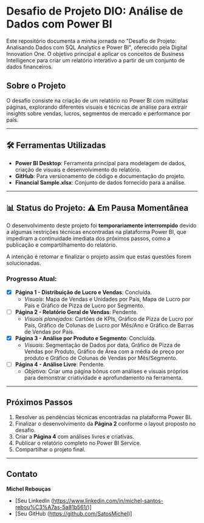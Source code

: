 # Desafio de Projeto DIO: Análise de Dados com Power BI

Este repositório documenta a minha jornada no "Desafio de Projeto: Analisando Dados com SQL Analytics e Power BI", oferecido pela Digital Innovation One. O objetivo principal é aplicar os conceitos de Business Intelligence para criar um relatório interativo a partir de um conjunto de dados financeiros.

##  Sobre o Projeto

O desafio consiste na criação de um relatório no Power BI com múltiplas páginas, explorando diferentes visuais e técnicas de análise para extrair insights sobre vendas, lucros, segmentos de mercado e performance por país.

---

## 🛠️ Ferramentas Utilizadas

* **Power BI Desktop**: Ferramenta principal para modelagem de dados, criação de visuais e desenvolvimento do relatório.
* **GitHub**: Para versionamento de código e documentação do projeto.
* **Financial Sample.xlsx**: Conjunto de dados fornecido para a análise.

---

## 📊 Status do Projeto: ⚠️ Em Pausa Momentânea

O desenvolvimento deste projeto foi **temporariamente interrompido** devido a algumas restrições técnicas encontradas na plataforma Power BI, que impediram a continuidade imediata dos próximos passos, como a publicação e compartilhamento do relatório.

A intenção é retomar e finalizar o projeto assim que estas questões forem solucionadas.

### Progresso Atual:

* [x] **Página 1 - Distribuição de Lucro e Vendas**: Concluída.
    * *Visuais*: Mapa de Vendas e Unidades por País, Mapa de Lucro por País e Gráfico de Pizza de Lucro por Segmento.
* [ ] **Página 2 - Relatório Geral de Vendas**: Pendente.
    * *Visuais planejados*: Cartões de KPIs, Gráfico de Pizza de Lucro por País, Gráfico de Colunas de Lucro por Mês/Ano e Gráfico de Barras de Vendas por País.
* [x] **Página 3 - Análise por Produto e Segmento**: Concluída.
    * *Visuais*: Segmentação de Dados por data, Gráfico de Pizza de Vendas por Produto, Gráfico de Área com a média de preço por produto e Gráfico de Colunas de Vendas por Mês/Segmento.
* [ ] **Página 4 - Análise Livre**: Pendente.
    * *Objetivo*: Criar uma página bônus com análises e visuais próprios para demonstrar criatividade e aprofundamento na ferramenta.

---

## Próximos Passos

1.  Resolver as pendências técnicas encontradas na plataforma Power BI.
2.  Finalizar o desenvolvimento da **Página 2** conforme o layout proposto no desafio.
3.  Criar a **Página 4** com análises livres e criativas.
4.  Publicar o relatório completo no Power BI Service.
5.  Compartilhar o projeto final.

---

## Contato

**Michel Rebouças**

* [Seu LinkedIn (https://www.linkedin.com/in/michel-santos-rebou%C3%A7as-5a81b561/)]
* [Seu GitHub (https://github.com/SatosMichel)]
